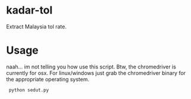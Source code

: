 # kadar-tol
Extract Malaysia tol rate.

# Usage

naah... im not telling you how use this script. Btw, the chromedriver is currently for osx. For linux/windows just grab the chromedriver binary for the appropriate operating system.

`` python sedut.py``
